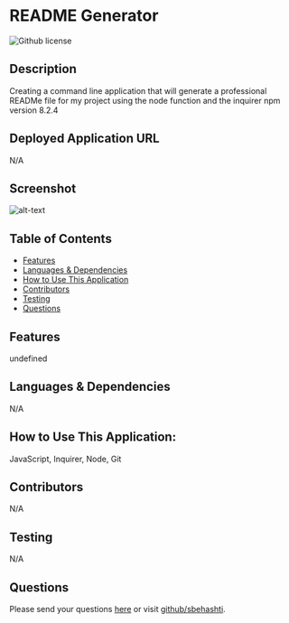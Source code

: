 # README Generator
![Github license](https://img.shields.io/badge/license--blue.svg)
## Description
Creating a command line application that will generate a professional READMe file for my project using the node function and the inquirer npm version 8.2.4
## Deployed Application URL
N/A
## Screenshot
![alt-text](N/A)
## Table of Contents
* [Features](#features)
* [Languages & Dependencies](#languagesanddependencies)
* [How to Use This Application](#HowtoUseThisApplication)
* [Contributors](#contributors)
* [Testing](#testing)
* [Questions](#questions)
## Features
undefined
## Languages & Dependencies
N/A
## How to Use This Application:
JavaScript, Inquirer, Node, Git 
## Contributors
N/A
## Testing
N/A
## Questions
Please send your questions [here](mailto:sbehashti@gmail.com?subject=[GitHub]%20Dev%20Connect) or visit [github/sbehashti](https://github.com/sbehashti).